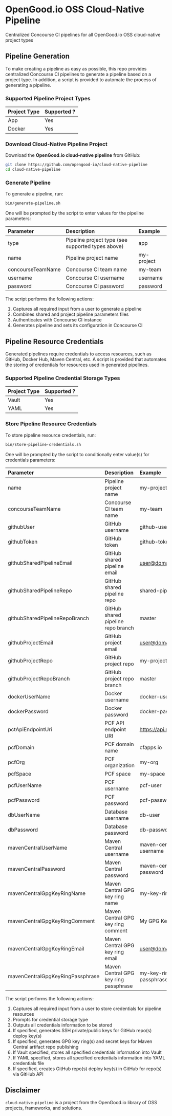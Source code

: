 # OpenGood.io OSS Cloud-Native Pipeline

Centralized Concourse CI pipelines for all OpenGood.io OSS cloud-native project types

## Pipeline Generation

To make creating a pipeline as easy as possible, this repo provides centralized Concourse CI pipelines to generate a
pipeline based on a project type. In addition, a script is provided to automate the process of generating a pipeline.

### Supported Pipeline Project Types

| Project Type | Supported ? |
|:------------ |:----------- |
| App          | Yes         |
| Docker       | Yes         |

### Download Cloud-Native Pipeline Project

Download the **OpenGood.io cloud-native pipeline** from GitHub:

```bash
git clone https://github.com/opengood-io/cloud-native-pipeline
cd cloud-native-pipeline
```

### Generate Pipeline

To generate a pipeline, run:

```bash
bin/generate-pipeline.sh
```

One will be prompted by the script to enter values for the pipeline parameters:

| Parameter               | Description                                       | Example                  |
|:------------------------|:------------------------------------------------- |:------------------------ |
| type                    | Pipeline project type (see supported types above) | app                      |
| name                    | Pipeline project name                             | my-project               |
| concourseTeamName       | Concourse CI team name                            | my-team                  |
| username                | Concourse CI username                             | username                 |
| password                | Concourse CI password                             | password                 |

The script performs the following actions:

1. Captures all required input from a user to generate a pipeline
1. Combines shared and project pipeline parameters files
1. Authenticates with Concourse CI instance
1. Generates pipeline and sets its configuration in Concourse CI

## Pipeline Resource Credentials

Generated pipelines require credentials to access resources, such as GitHub, Docker Hub, Maven Central, etc. A script is
provided that automates the storing of credentials for resources used in generated pipelines.

### Supported Pipeline Credential Storage Types

| Project Type | Supported ? |
|:------------ |:----------- |
| Vault        | Yes         |
| YAML         | Yes         |

### Store Pipeline Resource Credentials

To store pipeline resource credentials, run:

```bash
bin/store-pipeline-credentials.sh
```

One will be prompted by the script to conditionally enter value(s) for credentials parameters:

| Parameter                          | Description                             | Example                      |
|:---------------------------------- |:--------------------------------------- |:---------------------------- |
| name                               | Pipeline project name                   | my-project                   |
| concourseTeamName                  | Concourse CI team name                  | my-team                      |
| githubUser                         | GitHub username                         | github-username              |
| githubToken                        | GitHub token                            | github-token                 |
| githubSharedPipelineEmail          | GitHub shared pipeline email            | user@domain.com              |
| githubSharedPipelineRepo           | GitHub shared pipeline repo             | shared-pipeline              |
| githubSharedPipelineRepoBranch     | GitHub shared pipeline repo branch      | master                       |
| githubProjectEmail                 | GitHub project email                    | user@domain.com              |
| githubProjectRepo                  | GitHub project repo                     | my-project                   |
| githubProjectRepoBranch            | GitHub project repo branch              | master                       |
| dockerUserName                     | Docker username                         | docker-user                  |
| dockerPassword                     | Docker password                         | docker-password              |
| pctApiEndpointUri                  | PCF API endpoint URI                    | https://api.run.pivotal.io   |
| pcfDomain                          | PCF domain name                         | cfapps.io                    |
| pcfOrg                             | PCF organization                        | my-org                       |
| pcfSpace                           | PCF space                               | my-space                     |
| pcfUserName                        | PCF username                            | pcf-user                     |
| pcfPassword                        | PCF password                            | pcf-password                 |
| dbUserName                         | Database username                       | db-user                      |
| dbPassword                         | Database password                       | db-password                  |
| mavenCentralUserName               | Maven Central username                  | maven-central-username       |
| mavenCentralPassword               | Maven Central password                  | maven-central-password       |
| mavenCentralGpgKeyRingName         | Maven Central GPG key ring name         | my-key-ring                  |
| mavenCentralGpgKeyRingComment      | Maven Central GPG key ring comment      | My GPG Key Ring              |
| mavenCentralGpgKeyRingEmail        | Maven Central GPG key ring email        | user@domain.com              |
| mavenCentralGpgKeyRingPassphrase   | Maven Central GPG key ring passphrase   | my-key-ring-passphrase       |

The script performs the following actions:

1. Captures all required input from a user to store credentials for pipeline resources
1. Prompts for credential storage type
1. Outputs all credentials information to be stored
1. If specified, generates SSH private/public keys for GitHub repo(s) deploy key(s)
1. If specified, generates GPG key ring(s) and secret keys for Maven Central artifact repo publishing
1. If Vault specified, stores all specified credentials information into Vault
1. If YAML specified, stores all specified credentials information into YAML credentials file
1. If specified, creates GitHub repo(s) deploy key(s) in GitHub for repo(s) via GitHub API

## Disclaimer

`cloud-native-pipeline` is a project from the OpenGood.io library of OSS projects, frameworks, and
solutions.